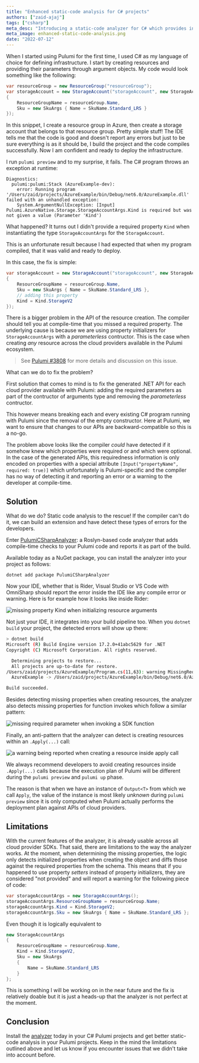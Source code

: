 ```yaml
---
title: "Enhanced static-code analysis for C# projects"
authors: ["zaid-ajaj"]
tags: ["csharp"]
meta_desc: "Introducing a static-code analyzer for C# which provides instant feedback on common mistakes defining Pulumi resources"
meta_image: enhanced-static-code-analysis.png
date: "2022-07-12"
---
```


When I started using Pulumi for the first time, I used C# as my language of choice for defining infrastructure. I start by creating resources and providing their parameters through argument objects. My code would look something like the following:

```cs
var resourceGroup = new ResourceGroup("resourceGroup");
var storageAccount = new StorageAccount("storageAccount", new StorageAccountArgs
{
    ResourceGroupName = resourceGroup.Name,
    Sku = new SkuArgs { Name = SkuName.Standard_LRS }
});
```

In this snippet, I create a resource group in Azure, then create a storage account that belongs to that resource group. Pretty simple stuff! The IDE tells me that the code is good and doesn't report any errors but just to be sure everything is as it should be, I build the project and the code compiles successfully. Now I am confident and ready to deploy the infrastructure.

I run `pulumi preview` and to my surprise, it fails. The C# program throws an exception at runtime:

```
Diagnostics:
  pulumi:pulumi:Stack (AzureExample-dev):
    error: Running program '/Users/zaid/projects/AzureExample/bin/Debug/net6.0/AzureExample.dll' failed with an unhandled exception:
    System.ArgumentNullException: [Input] Pulumi.AzureNative.Storage.StorageAccountArgs.Kind is required but was not given a value (Parameter 'Kind')
```

What happened? It turns out I didn't provide a required property `Kind` when instantiating the type `StorageAccountArgs` for the `StorageAccount`.

This is an unfortunate result because I had expected that when my  program compiled, that it was valid and ready to deploy.

In this case, the fix is simple:

```cs
var storageAccount = new StorageAccount("storageAccount", new StorageAccountArgs
{
    ResourceGroupName = resourceGroup.Name,
    Sku = new SkuArgs { Name = SkuName.Standard_LRS },
    // adding this property
    Kind = Kind.StorageV2
});
```

There is a bigger problem in the API of the resource creation. The compiler should tell you at compile-time that you missed a required property. The underlying cause is because we are using property initializers for `StorageAccountArgs` with a _parameterless_ contructor. This is the case when creating _any_ resource across the cloud providers available in the Pulumi ecosystem.

> See [Pulumi #3808](https://github.com/pulumi/pulumi/issues/3808) for more details and discussion on this issue.

What can we do to fix the problem?

First solution that comes to mind is to fix the generated .NET API for each cloud provider available with Pulumi: adding the required parameters as part of the contructor of arguments type and removing the _parameterless_ contructor.

This however means breaking each and every existing C# program running with Pulumi since the removal of the empty constructor. Here at Pulumi, we want to ensure that changes to our APIs are backward-compatible so this is a no-go.

The problem above looks like the compiler _could_ have detected if it somehow knew which properties were required or and which were optional. In the case of the generated APIs, this requiredness information is only encoded on properties with a special attribute `[Input("propertyName", required: true)]` which unfortunately is Pulumi-specific and the compiler has no way of detecting it and reporting an error or a warning to the developer at compile-time.

## Solution

What do we do? Static code analysis to the rescue! If the compiler can't do it, we can build an extension and have detect these types of errors for the developers.

Enter [PulumiCSharpAnalyzer](https://github.com/Zaid-Ajaj/pulumi-csharp-analyzer): a Roslyn-based code analyzer that adds compile-time checks to your Pulumi code and reports it as part of the build.

Available today as a NuGet package, you can install the analyzer into your project as follows:

```
dotnet add package PulumiCSharpAnalyzer
```

Now your IDE, whether that is Rider, Visual Studio or VS Code with OmniSharp should report the error inside the IDE like any compile error or warning. Here is for example how it looks like inside Rider:

![missing property Kind when initializing resource arguments](./missing-kind-property.png)

Not just your IDE, it integrates into your build pipeline too. When you `dotnet build` your project, the detected errors will show up there:

```bash
> dotnet build
Microsoft (R) Build Engine version 17.2.0+41abc5629 for .NET
Copyright (C) Microsoft Corporation. All rights reserved.

  Determining projects to restore...
  All projects are up-to-date for restore.
/Users/zaid/projects/AzureExample/Program.cs(11,63): warning MissingRequiredProperty: Missing required property Kind when initializing properties of type StorageAccountArgs [/Users/zaid/projects/AzureExample/AzureExample.csproj]
  AzureExample -> /Users/zaid/projects/AzureExample/bin/Debug/net6.0/AzureExample.dll

Build succeeded.
```

Besides detecting missing properties when creating resources, the analyzer also detects missing properties for function invokes which follow a similar pattern:

![missing required parameter when invoking a SDK function](./error-missing-required-properties-function-invokes.png)

Finally, an anti-pattern that the analyzer can detect is creating resources within an `.Apply(...)` call:

![a warning being reported when creating a resource inside apply call](./resource-inside-apply.png)

We always recommend developers to avoid creating resources inside `.Apply(...)` calls because the execution plan of Pulumi will be different during the `pulumi preview` and `pulumi up` phase.

The reason is that when we have an instance of `Output<T>` from which we call `Apply`, the value of the instance is most likely _unknown_ during `pulumi preview` since it is only computed when Pulumi actually performs the deployment plan against APIs of cloud providers.

## Limitations

With the current features of the analyzer, it is already usable across all cloud provider SDKs. That said, there are limitations to the way the analyzer works. At the moment, when determining the missing properties, the logic only detects initialized properties when creating the object and diffs those against the required properties from the schema. This means that if you happened to use property _setters_ instead of property initializers, they are considered "not provided" and will report a warning for the following piece of code:

```cs
var storageAccountArgs = new StorageAccountArgs();
storageAccountArgs.ResourceGroupName = resourceGroup.Name;
storageAccountArgs.Kind = Kind.StorageV2;
storageAccountArgs.Sku = new SkuArgs { Name = SkuName.Standard_LRS };
```

Even though it is logically equivalent to

```cs
new StorageAccountArgs
{
    ResourceGroupName = resourceGroup.Name,
    Kind = Kind.StorageV2,
    Sku = new SkuArgs
    {
        Name = SkuName.Standard_LRS
    }
};
```

This is something I will be working on in the near future and the fix is relatively doable but it is just a heads-up that the analyzer is not perfect at the moment.

## Conclusion

Install the [analyzer](https://github.com/Zaid-Ajaj/pulumi-csharp-analyzer) today in your C# Pulumi projects and get better static-code analysis in your Pulumi projects. Keep in the mind the limitations outlined above and let us know if you encounter issues that we didn't take into account before.
